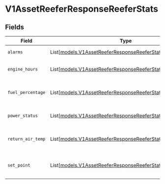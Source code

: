# V1AssetReeferResponseReeferStats


## Fields

| Field                                                                                                                      | Type                                                                                                                       | Required                                                                                                                   | Description                                                                                                                |
| -------------------------------------------------------------------------------------------------------------------------- | -------------------------------------------------------------------------------------------------------------------------- | -------------------------------------------------------------------------------------------------------------------------- | -------------------------------------------------------------------------------------------------------------------------- |
| `alarms`                                                                                                                   | List[[models.V1AssetReeferResponseReeferStatsAlarms1](../models/v1assetreeferresponsereeferstatsalarms1.md)]               | :heavy_minus_sign:                                                                                                         | Reefer alarms                                                                                                              |
| `engine_hours`                                                                                                             | List[[models.V1AssetReeferResponseReeferStatsEngineHours](../models/v1assetreeferresponsereeferstatsenginehours.md)]       | :heavy_minus_sign:                                                                                                         | Engine hours of the reefer                                                                                                 |
| `fuel_percentage`                                                                                                          | List[[models.V1AssetReeferResponseReeferStatsFuelPercentage](../models/v1assetreeferresponsereeferstatsfuelpercentage.md)] | :heavy_minus_sign:                                                                                                         | Fuel percentage of the reefer                                                                                              |
| `power_status`                                                                                                             | List[[models.V1AssetReeferResponseReeferStatsPowerStatus](../models/v1assetreeferresponsereeferstatspowerstatus.md)]       | :heavy_minus_sign:                                                                                                         | Power status of the reefer                                                                                                 |
| `return_air_temp`                                                                                                          | List[[models.V1AssetReeferResponseReeferStatsReturnAirTemp](../models/v1assetreeferresponsereeferstatsreturnairtemp.md)]   | :heavy_minus_sign:                                                                                                         | Return air temperature of the reefer                                                                                       |
| `set_point`                                                                                                                | List[[models.V1AssetReeferResponseReeferStatsSetPoint](../models/v1assetreeferresponsereeferstatssetpoint.md)]             | :heavy_minus_sign:                                                                                                         | Set point temperature of the reefer                                                                                        |